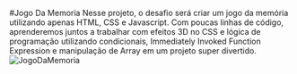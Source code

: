 #Jogo Da Memoria
Nesse projeto, o desafio será criar um jogo da memória utilizando apenas HTML, CSS e Javascript. Com poucas linhas de código, aprenderemos juntos a trabalhar com efeitos 3D no CSS e lógica de programação utilizando condicionais, Immediately Invoked Function Expression e manipulação de Array em um projeto super divertido.
![JogoDaMemoria](https://github.com/Juliano-OLiveira/JogoDaMemoria/blob/master/img/memo.gif)

